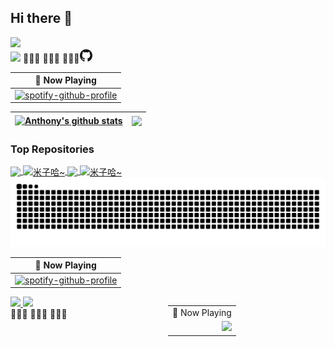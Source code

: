 ## Hi there 👋

<!-- dynamic typing effect 动态打字效果 -->
  <div>
    <a href="https://Anthony-hcy.github.io">
      <img src="https://readme-typing-svg.demolab.com?font=Fira+Code&pause=600&width=290&lines=Hello！Привет！;Bonjour！こんにちは！&size=27" />
    </a>
  </div>
<!--  计数  -->
<a align="center"> 
  <img src="https://profile-counter.glitch.me/Anthony-hcy/count.svg" />
</a>
<!--  表情  -->
👻👻👻
🎃🎃🎃
🐠🐠🐠<code><img height="20" alt="github" src="https://github.com/github/explore/blob/main/topics/github/github.png"></code>  

| 🎵 Now Playing                                                                                                                    |
| ------------------------------------------------------------------------------------------------------------------------------ |
| [![spotify-github-profile](https://spotify-github-profile.kittinanx.com/api/view?uid=31a7wf7xajnxwfa2bpuszwzgovuu&cover_image=true&theme=natemoo-re&show_offline=true&background_color=121212&interchange=true&bar_color=009dff&bar_color_cover=true)](https://spotify-github-profile.kittinanx.com/api/view?uid=31a7wf7xajnxwfa2bpuszwzgovuu&redirect=true) |

<!--  卡片  -->
| <a href="https://github.com/anuraghazra/github-readme-stats"><img align="center" src="https://github-readme-stats.vercel.app/api?username=Anthony-hcy&show_icons=true&include_all_commits=true&theme=buefy&hide_border=true" alt="Anthony's github stats" /></a> | <a href="https://github.com/anuraghazra/github-readme-stats"><img align="center" src="https://github-readme-stats.vercel.app/api/top-langs/?username=Anthony-hcy&layout=compact&theme=buefy&hide_border=true" /></a> |
| ------------- | ------------- |

### Top Repositories

<a href="https://github.com/Anthony-hcy/Anthony-hcy.github.io">
  <img align="center"  src="https://github-readme-stats.vercel.app/api/pin/?username=Anthony-hcy&repo=Anthony-hcy.github.io&theme=buefy&show_owner=false" width="400"/>
</a>
<a href="https://tuchuang.voooe.cn/image/zAatE">
  <img align="center" src="https://tuchuang.voooe.cn/images/2024/07/20/-2024-07-20-1157467b035667f95cc06c.md.png" alt="米子哈~" width="200"/>
</a>

<a href="https://github.com/DenverCoder1/github-readme-streak-stats">
  <img align="center" src="https://streak-stats.demolab.com/?user=Anthony-hcy" />
</a>
<a href="https://tuchuang.voooe.cn/image/Cx8Zy">
  <img align="center" src="https://tuchuang.voooe.cn/images/2024/09/28/1000014658.md.jpg" alt="米子哈~" width="340"/>
</a>

<!--  贪吃蛇 -->
<picture>
  <source media="(prefers-color-scheme: dark)" srcset="https://raw.githubusercontent.com/Anthony-hcy/Anthony-hcy/output/github-contribution-grid-snake-dark.svg">
  <source media="(prefers-color-scheme: light)" srcset="https://raw.githubusercontent.com/Anthony-hcy/Anthony-hcy/output/github-contribution-grid-snake.svg">
  <img alt="github contribution grid snake animation" src="https://raw.githubusercontent.com/Anthony-hcy/Anthony-hcy/output/github-contribution-grid-snake.svg">
</picture>

| 🎵 Now Playing                                                                                                                    |
| ------------------------------------------------------------------------------------------------------------------------------ |
| [![spotify-github-profile](https://spotify-github-profile.kittinanx.com/api/view?uid=31a7wf7xajnxwfa2bpuszwzgovuu&cover_image=true&theme=natemoo-re&show_offline=true&background_color=121212&interchange=true&bar_color=009dff&bar_color_cover=true)](https://spotify-github-profile.kittinanx.com/api/view?uid=31a7wf7xajnxwfa2bpuszwzgovuu&redirect=true) |


<div style="display: flex; justify-content: space-between; align-items: flex-start;">
  <!-- 左侧内容 -->
  <div style="flex: 1; text-align: left;">
    <!-- 动态打字效果 -->
    <a href="https://Anthony-hcy.github.io">
      <img src="https://readme-typing-svg.demolab.com?font=Fira+Code&pause=600&width=290&lines=Hello！Привет！;Bonjour！こんにちは！&size=27" />
    </a>
    <!-- 计数 -->
    <a align="center"> 
      <img src="https://profile-counter.glitch.me/Anthony-hcy/count.svg" />
    </a>
    <!-- 表情 -->
    <div>
      👻👻👻
      🎃🎃🎃
      🐠🐠🐠
    </div>
  </div>

  <!-- 右侧内容 -->
  <div style="flex: 1; text-align: right;">
    <table>
      <tr>
        <td>
          🎵 Now Playing
        </td>
      </tr>
      <tr>
        <td>
          <a href="https://spotify-github-profile.kittinanx.com/api/view?uid=31a7wf7xajnxwfa2bpuszwzgovuu&redirect=true">
            <img src="https://spotify-github-profile.kittinanx.com/api/view?uid=31a7wf7xajnxwfa2bpuszwzgovuu&cover_image=true&theme=natemoo-re&show_offline=true&background_color=121212&interchange=true&bar_color=009dff&bar_color_cover=true" />
          </a>
        </td>
      </tr>
    </table>
  </div>
</div>

<!--
**Anthony-hcy/Anthony-hcy** is a ✨ _special_ ✨ repository because its `README.md` (this file) appears on your GitHub profile.

Here are some ideas to get you started:

- 🔭 I’m currently working on ...
- 🌱 I’m currently learning ...
- 👯 I’m looking to collaborate on ...
- 🤔 I’m looking for help with ...
- 💬 Ask me about ...
- 📫 How to reach me: ...
- 😄 Pronouns: ...
- ⚡ Fun fact: ...
-->
